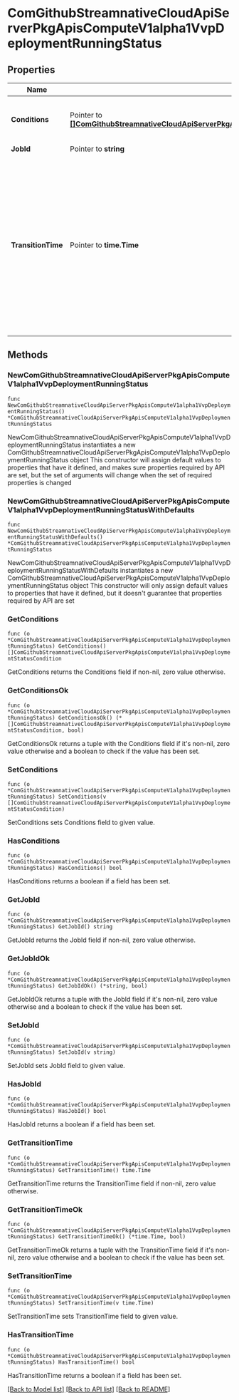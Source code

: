 # ComGithubStreamnativeCloudApiServerPkgApisComputeV1alpha1VvpDeploymentRunningStatus

## Properties

Name | Type | Description | Notes
------------ | ------------- | ------------- | -------------
**Conditions** | Pointer to [**[]ComGithubStreamnativeCloudApiServerPkgApisComputeV1alpha1VvpDeploymentStatusCondition**](ComGithubStreamnativeCloudApiServerPkgApisComputeV1alpha1VvpDeploymentStatusCondition.md) | Conditions is an array of current observed conditions. | [optional] 
**JobId** | Pointer to **string** |  | [optional] 
**TransitionTime** | Pointer to **time.Time** | Time is a wrapper around time.Time which supports correct marshaling to YAML and JSON.  Wrappers are provided for many of the factory methods that the time package offers. | [optional] 

## Methods

### NewComGithubStreamnativeCloudApiServerPkgApisComputeV1alpha1VvpDeploymentRunningStatus

`func NewComGithubStreamnativeCloudApiServerPkgApisComputeV1alpha1VvpDeploymentRunningStatus() *ComGithubStreamnativeCloudApiServerPkgApisComputeV1alpha1VvpDeploymentRunningStatus`

NewComGithubStreamnativeCloudApiServerPkgApisComputeV1alpha1VvpDeploymentRunningStatus instantiates a new ComGithubStreamnativeCloudApiServerPkgApisComputeV1alpha1VvpDeploymentRunningStatus object
This constructor will assign default values to properties that have it defined,
and makes sure properties required by API are set, but the set of arguments
will change when the set of required properties is changed

### NewComGithubStreamnativeCloudApiServerPkgApisComputeV1alpha1VvpDeploymentRunningStatusWithDefaults

`func NewComGithubStreamnativeCloudApiServerPkgApisComputeV1alpha1VvpDeploymentRunningStatusWithDefaults() *ComGithubStreamnativeCloudApiServerPkgApisComputeV1alpha1VvpDeploymentRunningStatus`

NewComGithubStreamnativeCloudApiServerPkgApisComputeV1alpha1VvpDeploymentRunningStatusWithDefaults instantiates a new ComGithubStreamnativeCloudApiServerPkgApisComputeV1alpha1VvpDeploymentRunningStatus object
This constructor will only assign default values to properties that have it defined,
but it doesn't guarantee that properties required by API are set

### GetConditions

`func (o *ComGithubStreamnativeCloudApiServerPkgApisComputeV1alpha1VvpDeploymentRunningStatus) GetConditions() []ComGithubStreamnativeCloudApiServerPkgApisComputeV1alpha1VvpDeploymentStatusCondition`

GetConditions returns the Conditions field if non-nil, zero value otherwise.

### GetConditionsOk

`func (o *ComGithubStreamnativeCloudApiServerPkgApisComputeV1alpha1VvpDeploymentRunningStatus) GetConditionsOk() (*[]ComGithubStreamnativeCloudApiServerPkgApisComputeV1alpha1VvpDeploymentStatusCondition, bool)`

GetConditionsOk returns a tuple with the Conditions field if it's non-nil, zero value otherwise
and a boolean to check if the value has been set.

### SetConditions

`func (o *ComGithubStreamnativeCloudApiServerPkgApisComputeV1alpha1VvpDeploymentRunningStatus) SetConditions(v []ComGithubStreamnativeCloudApiServerPkgApisComputeV1alpha1VvpDeploymentStatusCondition)`

SetConditions sets Conditions field to given value.

### HasConditions

`func (o *ComGithubStreamnativeCloudApiServerPkgApisComputeV1alpha1VvpDeploymentRunningStatus) HasConditions() bool`

HasConditions returns a boolean if a field has been set.

### GetJobId

`func (o *ComGithubStreamnativeCloudApiServerPkgApisComputeV1alpha1VvpDeploymentRunningStatus) GetJobId() string`

GetJobId returns the JobId field if non-nil, zero value otherwise.

### GetJobIdOk

`func (o *ComGithubStreamnativeCloudApiServerPkgApisComputeV1alpha1VvpDeploymentRunningStatus) GetJobIdOk() (*string, bool)`

GetJobIdOk returns a tuple with the JobId field if it's non-nil, zero value otherwise
and a boolean to check if the value has been set.

### SetJobId

`func (o *ComGithubStreamnativeCloudApiServerPkgApisComputeV1alpha1VvpDeploymentRunningStatus) SetJobId(v string)`

SetJobId sets JobId field to given value.

### HasJobId

`func (o *ComGithubStreamnativeCloudApiServerPkgApisComputeV1alpha1VvpDeploymentRunningStatus) HasJobId() bool`

HasJobId returns a boolean if a field has been set.

### GetTransitionTime

`func (o *ComGithubStreamnativeCloudApiServerPkgApisComputeV1alpha1VvpDeploymentRunningStatus) GetTransitionTime() time.Time`

GetTransitionTime returns the TransitionTime field if non-nil, zero value otherwise.

### GetTransitionTimeOk

`func (o *ComGithubStreamnativeCloudApiServerPkgApisComputeV1alpha1VvpDeploymentRunningStatus) GetTransitionTimeOk() (*time.Time, bool)`

GetTransitionTimeOk returns a tuple with the TransitionTime field if it's non-nil, zero value otherwise
and a boolean to check if the value has been set.

### SetTransitionTime

`func (o *ComGithubStreamnativeCloudApiServerPkgApisComputeV1alpha1VvpDeploymentRunningStatus) SetTransitionTime(v time.Time)`

SetTransitionTime sets TransitionTime field to given value.

### HasTransitionTime

`func (o *ComGithubStreamnativeCloudApiServerPkgApisComputeV1alpha1VvpDeploymentRunningStatus) HasTransitionTime() bool`

HasTransitionTime returns a boolean if a field has been set.


[[Back to Model list]](../README.md#documentation-for-models) [[Back to API list]](../README.md#documentation-for-api-endpoints) [[Back to README]](../README.md)


